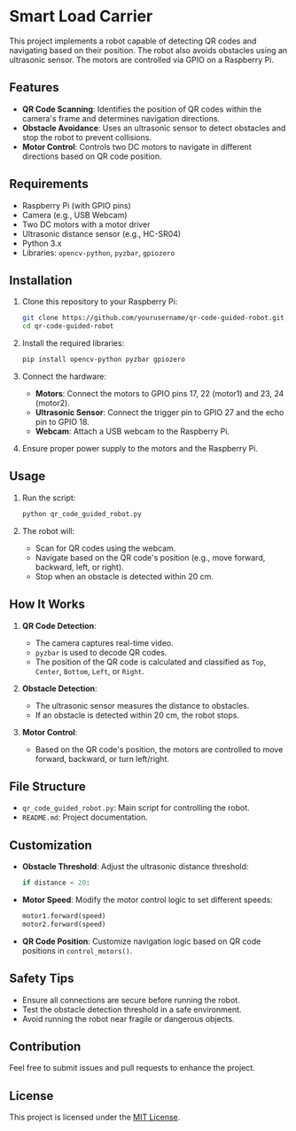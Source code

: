 # Smart Load Carrier

This project implements a robot capable of detecting QR codes and navigating based on their position. The robot also avoids obstacles using an ultrasonic sensor. The motors are controlled via GPIO on a Raspberry Pi.

## Features

- **QR Code Scanning**: Identifies the position of QR codes within the camera's frame and determines navigation directions.
- **Obstacle Avoidance**: Uses an ultrasonic sensor to detect obstacles and stop the robot to prevent collisions.
- **Motor Control**: Controls two DC motors to navigate in different directions based on QR code position.

## Requirements

- Raspberry Pi (with GPIO pins)
- Camera (e.g., USB Webcam)
- Two DC motors with a motor driver
- Ultrasonic distance sensor (e.g., HC-SR04)
- Python 3.x
- Libraries: `opencv-python`, `pyzbar`, `gpiozero`

## Installation

1. Clone this repository to your Raspberry Pi:

   ```bash
   git clone https://github.com/yourusername/qr-code-guided-robot.git
   cd qr-code-guided-robot
   ```

2. Install the required libraries:

   ```bash
   pip install opencv-python pyzbar gpiozero
   ```

3. Connect the hardware:
   - **Motors**: Connect the motors to GPIO pins 17, 22 (motor1) and 23, 24 (motor2).
   - **Ultrasonic Sensor**: Connect the trigger pin to GPIO 27 and the echo pin to GPIO 18.
   - **Webcam**: Attach a USB webcam to the Raspberry Pi.

4. Ensure proper power supply to the motors and the Raspberry Pi.

## Usage

1. Run the script:

   ```bash
   python qr_code_guided_robot.py
   ```

2. The robot will:
   - Scan for QR codes using the webcam.
   - Navigate based on the QR code's position (e.g., move forward, backward, left, or right).
   - Stop when an obstacle is detected within 20 cm.

## How It Works

1. **QR Code Detection**:
   - The camera captures real-time video.
   - `pyzbar` is used to decode QR codes.
   - The position of the QR code is calculated and classified as `Top`, `Center`, `Bottom`, `Left`, or `Right`.

2. **Obstacle Detection**:
   - The ultrasonic sensor measures the distance to obstacles.
   - If an obstacle is detected within 20 cm, the robot stops.

3. **Motor Control**:
   - Based on the QR code's position, the motors are controlled to move forward, backward, or turn left/right.

## File Structure

- `qr_code_guided_robot.py`: Main script for controlling the robot.
- `README.md`: Project documentation.

## Customization

- **Obstacle Threshold**: Adjust the ultrasonic distance threshold:
  ```python
  if distance < 20:
  ```

- **Motor Speed**: Modify the motor control logic to set different speeds:
  ```python
  motor1.forward(speed)
  motor2.forward(speed)
  ```

- **QR Code Position**: Customize navigation logic based on QR code positions in `control_motors()`.

## Safety Tips

- Ensure all connections are secure before running the robot.
- Test the obstacle detection threshold in a safe environment.
- Avoid running the robot near fragile or dangerous objects.

## Contribution

Feel free to submit issues and pull requests to enhance the project.

## License

This project is licensed under the [MIT License](LICENSE).


